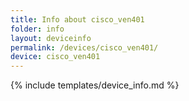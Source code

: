 ```yaml
---
title: Info about cisco_ven401
folder: info
layout: deviceinfo
permalink: /devices/cisco_ven401/
device: cisco_ven401
---
```

{% include templates/device_info.md %}
